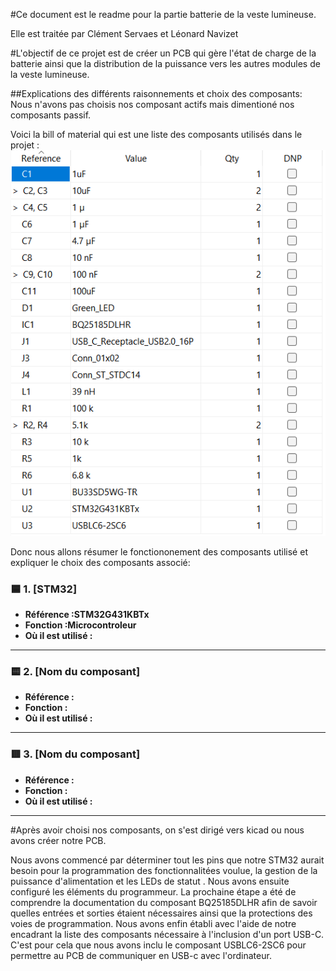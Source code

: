 #Ce document est le readme pour la partie batterie de la veste lumineuse.

Elle est traitée par Clément Servaes et Léonard Navizet

#L'objectif de ce projet est de créer un PCB qui gère l'état de charge de la batterie ainsi que la distribution de la puissance vers les autres modules de la veste lumineuse.

##Explications des différents raisonnements et choix des composants:
Nous n'avons pas choisis nos composant actifs mais dimentioné nos composants passif.

Voici la bill of material qui est une liste des composants utilisés dans le projet :
![Bill of Material](Images/Bill_material.png)

Donc nous allons résumer le fonctiononement des composants utilisé et expliquer le choix des composants associé:
### 🟦 1. [STM32]
- **Référence :STM32G431KBTx**  
- **Fonction :Microcontroleur**  
- **Où il est utilisé :**

---

### 🟨 2. [Nom du composant]
- **Référence :**  
- **Fonction :**  
- **Où il est utilisé :**

---

### 🟥 3. [Nom du composant]
- **Référence :**  
- **Fonction :**  
- **Où il est utilisé :**

---

#Après avoir choisi nos composants, on s'est dirigé vers kicad ou nous avons créer notre PCB. 

Nous avons commencé par déterminer tout les pins que notre STM32 aurait besoin pour la programmation des fonctionnalitées voulue, la gestion de la puissance d'alimentation et les LEDs de statut .
Nous avons ensuite configuré les éléments du programmeur. La prochaine étape a été de comprendre la documentation du composant BQ25185DLHR afin de savoir quelles entrées et sorties étaient nécessaires ainsi que la 
protections des voies de programmation. Nous avons enfin établi avec l'aide de notre encadrant la liste des composants nécessaire à l'inclusion d'un port USB-C. C'est pour cela que nous avons inclu le composant
USBLC6-2SC6 pour permettre au PCB de communiquer en USB-c avec l'ordinateur.






